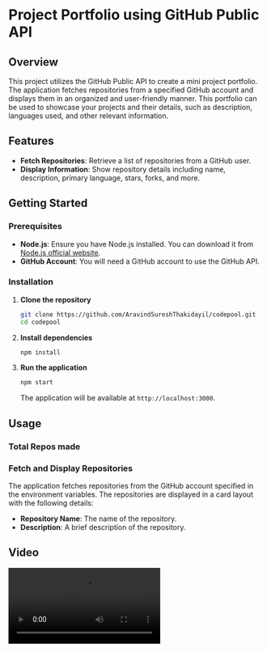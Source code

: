 # Project Portfolio using GitHub Public API

## Overview

This project utilizes the GitHub Public API to create a mini project portfolio. The application fetches repositories from a specified GitHub account and displays them in an organized and user-friendly manner. This portfolio can be used to showcase your projects and their details, such as description, languages used, and other relevant information.

## Features

- **Fetch Repositories**: Retrieve a list of repositories from a GitHub user.
- **Display Information**: Show repository details including name, description, primary language, stars, forks, and more.

## Getting Started

### Prerequisites

- **Node.js**: Ensure you have Node.js installed. You can download it from [Node.js official website](https://nodejs.org/).
- **GitHub Account**: You will need a GitHub account to use the GitHub API.

### Installation

1. **Clone the repository**

    ```sh
    git clone https://github.com/AravindSureshThakidayil/codepool.git
    cd codepool
    ```

2. **Install dependencies**

    ```sh
    npm install
    ```

3. **Run the application**

    ```sh
    npm start
    ```

    The application will be available at `http://localhost:3000`.

## Usage

### Total Repos made
### Fetch and Display Repositories

The application fetches repositories from the GitHub account specified in the environment variables. The repositories are displayed in a card layout with the following details:

- **Repository Name**: The name of the repository.
- **Description**: A brief description of the repository.

## Video
<video controls><source src="https://youtu.be/LqktVwEhJRs"></video>



